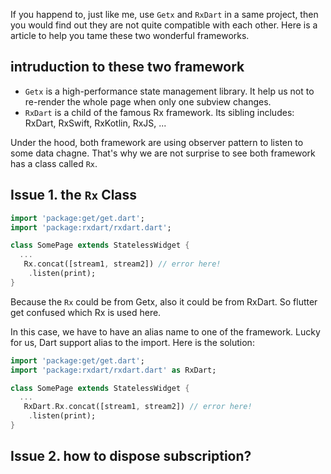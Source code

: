 If you happend to, just like me, use `Getx` and `RxDart` in a same project, then you would find out they are not quite compatible with each other. Here is a article to help you tame these two wonderful frameworks. 

## intruduction to these two framework

* `Getx` is a high-performance state management library. It help us not to re-render the whole page when only one subview changes. 
* `RxDart` is a child of the famous Rx framework. Its sibling includes: RxDart, RxSwift, RxKotlin, RxJS, ...

Under the hood, both framework are using observer pattern to listen to some data chagne. That's why we are not surprise to see both framework has a class called `Rx`. 

## Issue 1. the `Rx` Class

```dart
import 'package:get/get.dart';
import 'package:rxdart/rxdart.dart';

class SomePage extends StatelessWidget {
  ...
   Rx.concat([stream1, stream2]) // error here! 
    .listen(print); 
}  
```
Because the `Rx` could be from Getx, also it could be from RxDart. So flutter get confused which Rx is used here. 

In this case, we have to have an alias name to one of the framework. Lucky for us, Dart support alias to the import. Here is the solution: 

```dart
import 'package:get/get.dart';
import 'package:rxdart/rxdart.dart' as RxDart;

class SomePage extends StatelessWidget {
  ...
   RxDart.Rx.concat([stream1, stream2]) // error here! 
    .listen(print); 
}  
```

## Issue 2. how to dispose subscription?
